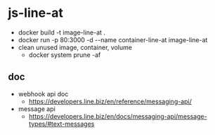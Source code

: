# js-line-at

- docker build -t image-line-at .
- docker run -p 80:3000 -d --name container-line-at image-line-at
- clean unused image, container, volume
  - docker system prune -af

## doc

- webhook api doc
  - https://developers.line.biz/en/reference/messaging-api/
- message api
  - https://developers.line.biz/en/docs/messaging-api/message-types/#text-messages